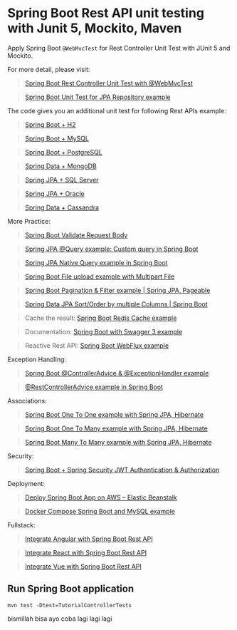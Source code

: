 # Spring Boot Rest API unit testing with Junit 5, Mockito, Maven
Apply Spring Boot <code>@WebMvcTest</code> for Rest Controller Unit Test with JUnit 5 and Mockito.

For more detail, please visit:
> [Spring Boot Rest Controller Unit Test with @WebMvcTest](https://www.bezkoder.com/spring-boot-webmvctest/)

> [Spring Boot Unit Test for JPA Repository example](https://www.bezkoder.com/spring-boot-unit-test-jpa-repo-datajpatest/)

The code gives you an additional unit test for following Rest APIs example:
> [Spring Boot + H2](https://www.bezkoder.com/spring-boot-jpa-h2-example/)

> [Spring Boot + MySQL](https://www.bezkoder.com/spring-boot-jpa-h2-example/)

> [Spring Boot + PostgreSQL](https://www.bezkoder.com/spring-boot-postgresql-example/)

> [Spring Data + MongoDB](https://www.bezkoder.com/spring-boot-mongodb-crud/)

> [Spring JPA + SQL Server](https://www.bezkoder.com/spring-boot-sql-server/)

> [Spring JPA + Oracle](https://www.bezkoder.com/spring-boot-hibernate-oracle/)

> [Spring Data + Cassandra](https://www.bezkoder.com/spring-boot-cassandra-crud/)

More Practice:
> [Spring Boot Validate Request Body](https://www.bezkoder.com/spring-boot-validate-request-body/)

> [Spring JPA @Query example: Custom query in Spring Boot](https://www.bezkoder.com/spring-jpa-query/)

> [Spring JPA Native Query example in Spring Boot](https://www.bezkoder.com/jpa-native-query/)

> [Spring Boot File upload example with Multipart File](https://www.bezkoder.com/spring-boot-file-upload/)

> [Spring Boot Pagination & Filter example | Spring JPA, Pageable](https://www.bezkoder.com/spring-boot-pagination-filter-jpa-pageable/)

> [Spring Data JPA Sort/Order by multiple Columns | Spring Boot](https://www.bezkoder.com/spring-data-sort-multiple-columns/)

> Cache the result: [Spring Boot Redis Cache example](https://www.bezkoder.com/spring-boot-redis-cache-example/)

> Documentation: [Spring Boot with Swagger 3 example](https://www.bezkoder.com/spring-boot-swagger-3/)

> Reactive Rest API: [Spring Boot WebFlux example](https://www.bezkoder.com/spring-boot-webflux-rest-api/)

Exception Handling:
> [Spring Boot @ControllerAdvice & @ExceptionHandler example](https://www.bezkoder.com/spring-boot-controlleradvice-exceptionhandler/)

> [@RestControllerAdvice example in Spring Boot](https://www.bezkoder.com/spring-boot-restcontrolleradvice/)

Associations:
> [Spring Boot One To One example with Spring JPA, Hibernate](https://www.bezkoder.com/jpa-one-to-one/)

> [Spring Boot One To Many example with Spring JPA, Hibernate](https://www.bezkoder.com/jpa-one-to-many/)

> [Spring Boot Many To Many example with Spring JPA, Hibernate](https://www.bezkoder.com/jpa-many-to-many/)

Security:
> [Spring Boot + Spring Security JWT Authentication & Authorization](https://www.bezkoder.com/spring-boot-jwt-authentication/)

Deployment:
> [Deploy Spring Boot App on AWS – Elastic Beanstalk](https://bezkoder.com/deploy-spring-boot-aws-eb/)

> [Docker Compose Spring Boot and MySQL example](https://www.bezkoder.com/docker-compose-spring-boot-mysql/)

Fullstack:
> [Integrate Angular with Spring Boot Rest API](https://www.bezkoder.com/integrate-angular-spring-boot/)

> [Integrate React with Spring Boot Rest API](https://www.bezkoder.com/integrate-reactjs-spring-boot/)

> [Integrate Vue with Spring Boot Rest API](https://www.bezkoder.com/integrate-vue-spring-boot/)

## Run Spring Boot application
```
mvn test -Dtest=TutorialControllerTests
```

bismillah bisa ayo coba lagi lagi lagi